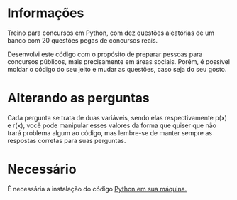 # Informações
Treino para concursos em Python, com dez questões aleatórias de um banco com 20 questões pegas de concursos reais.

Desenvolvi este código com o propósito de preparar pessoas para concursos públicos, mais precisamente em áreas sociais. Porém, é possível moldar o código do seu jeito e mudar as questões, caso seja do seu gosto.

# Alterando as perguntas
Cada pergunta se trata de duas variáveis, sendo elas respectivamente p(x) e r(x), você pode manipular esses valores da forma que quiser que não trará problema algum ao código, mas lembre-se de manter sempre as respostas corretas para suas perguntas.

# Necessário
É necessária a instalação do código [Python em sua máquina.](https://www.python.org/ftp/python/3.11.0/python-3.11.0-amd64.exe)
